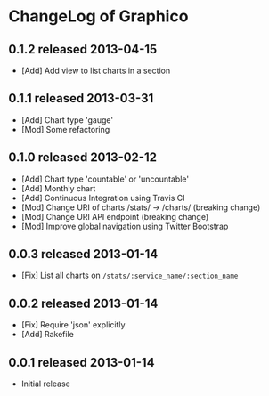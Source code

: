 ChangeLog of Graphico
=====================

0.1.2 released 2013-04-15
-------------------------

- [Add] Add view to list charts in a section

0.1.1 released 2013-03-31
-------------------------

- [Add] Chart type 'gauge'
- [Mod] Some refactoring

0.1.0 released 2013-02-12
-------------------------

- [Add] Chart type 'countable' or 'uncountable'
- [Add] Monthly chart
- [Add] Continuous Integration using Travis CI
- [Mod] Change URI of charts /stats/ -> /charts/ (breaking change)
- [Mod] Change URI API endpoint (breaking change)
- [Mod] Improve global navigation using Twitter Bootstrap

0.0.3 released 2013-01-14
-------------------------

- [Fix] List all charts on `/stats/:service_name/:section_name`

0.0.2 released 2013-01-14
-------------------------

- [Fix] Require 'json' explicitly
- [Add] Rakefile

0.0.1 released 2013-01-14
-------------------------

- Initial release
